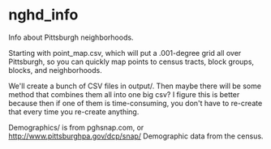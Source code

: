 # nghd\_info
Info about Pittsburgh neighborhoods.

Starting with point\_map.csv, which will put a .001-degree grid all over
Pittsburgh, so you can quickly map points to census tracts, block groups,
blocks, and neighborhoods.

We'll create a bunch of CSV files in output/. Then maybe there will be some
method that combines them all into one big csv? I figure this is better because
then if one of them is time-consuming, you don't have to re-create that every
time you re-create anything.

Demographics/ is from pghsnap.com, or http://www.pittsburghpa.gov/dcp/snap/
Demographic data from the census.
